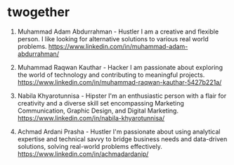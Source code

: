 # twogether

1. Muhammad Adam Abdurrahman - Hustler
    I am a creative and flexible person. I like looking for alternative solutions to various real world problems.
    https://www.linkedin.com/in/muhammad-adam-abdurrahman/

2. Muhammad Raqwan Kauthar - Hacker
    I am passionate about exploring the world of technology and contributing to meaningful projects.
    https://www.linkedin.com/in/muhammad-raqwan-kauthar-5427b221a/

3. Nabila Khyarotunnisa - Hipster
    I'm an enthusiastic person with a flair for creativity and a diverse skill set encompassing Marketing Communication, Graphic Design, and Digital Marketing.
    https://www.linkedin.com/in/nabila-khyarotunnisa/

4. Achmad Ardani Prasha - Hustler
    I'm passionate about using analytical expertise and technical savvy to bridge business needs and data-driven solutions, solving real-world problems effectively.
    https://www.linkedin.com/in/achmadardanip/
